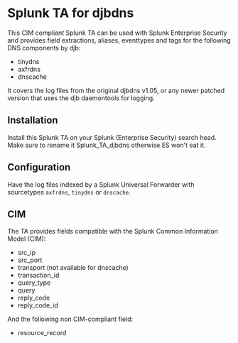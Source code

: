 # Splunk TA for djbdns

This CIM compliant Splunk TA can be used with Splunk Enterprise Security and
provides field extractions, aliases, eventtypes and tags for the following DNS
components by djb:

* tinydns
* axfrdns
* dnscache

It covers the log files from the original djbdns v1.05, or any newer patched
version that uses the djb daemontools for logging.

## Installation

Install this Splunk TA on your Splunk (Enterprise Security) search head. Make
sure to rename it Splunk_TA_djbdns otherwise ES won't eat it.

## Configuration 

Have the log files indexed by a Splunk Universal Forwarder with sourcetypes
`axfrdns`, `tinydns` or `dnscache`.

## CIM 

The TA provides fields compatible with the Splunk Common Information Model (CIM):

* src_ip
* src_port
* transport (not available for dnscache)
* transaction_id
* query_type
* query
* reply_code
* reply_code_id

And the following non CIM-compliant field:

* resource_record

